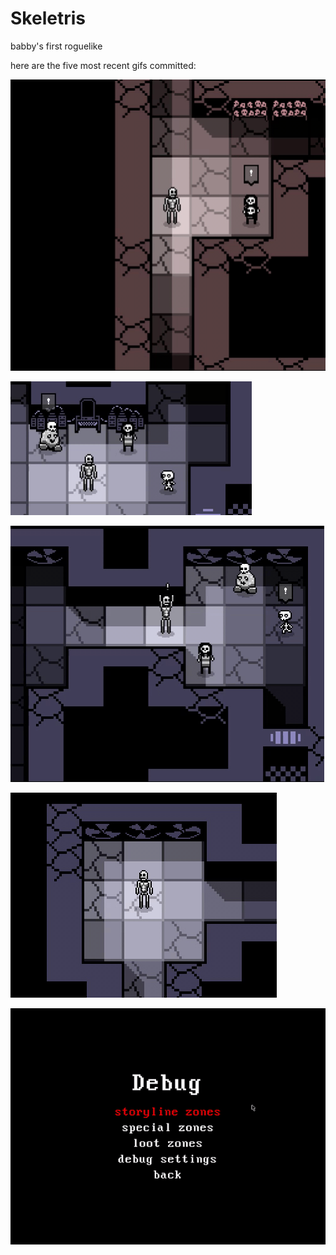 # Skeletris
babby's first roguelike

here are the five most recent gifs committed:

![225_mary_cave_horror_convo.gif](gifs/225_mary_cave_horror_convo.gif?raw=true "225_mary_cave_horror_convo")

![224_skul_conversation.gif](gifs/224_skul_conversation.gif?raw=true "224_skul_conversation")

![223_vent_conversation.gif](gifs/223_vent_conversation.gif?raw=true "223_vent_conversation")

![222_vent_decorations.gif](gifs/222_vent_decorations.gif?raw=true "222_vent_decorations")

![221_debug_menu.gif](gifs/221_debug_menu.gif?raw=true "221_debug_menu")

